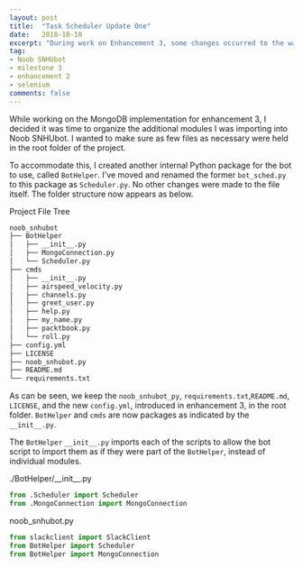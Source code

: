 ```yaml
---
layout: post
title:  "Task Scheduler Update One"
date:   2018-10-10
excerpt: "During work on Enhancement 3, some changes occurred to the way the Task Scheduler and overall project are organized."
tag:
- Noob SNHUbot
- milestone 3
- enhancement 2
- selenium
comments: false
---
```


While working on the MongoDB implementation for enhancement 3, I decided it was time to organize the additional modules I was importing into Noob SNHUbot.  I wanted to make sure as few files as necessary were held in the root folder of the project.

To accommodate this, I created another internal Python package for the bot to use, called `BotHelper`.  I've moved and renamed the former `bot_sched.py` to this package as `Scheduler.py`.  No other changes were made to the file itself. The folder structure now appears as below.

<figcaption>Project File Tree</figcaption>

```bash
noob_snhubot
├── BotHelper
│   ├── __init__.py
│   ├── MongoConnection.py
│   └── Scheduler.py
├── cmds
│   ├── __init__.py
│   ├── airspeed_velocity.py
│   ├── channels.py
│   ├── greet_user.py
│   ├── help.py
│   ├── my_name.py
│   ├── packtbook.py
│   └── roll.py
├── config.yml
├── LICENSE
├── noob_snhubot.py
├── README.md
└── requirements.txt
```

As can be seen, we keep the `noob_snhubot_py`, `requirements.txt`,`README.md`, `LICENSE`, and the new `config.yml`, introduced in enhancement 3, in the root folder.  `BotHelper` and `cmds` are now packages as indicated by the `__init__.py`.

The `BotHelper` `__init__.py` imports each of the scripts to allow the bot script to import them as if they were part of the `BotHelper`, instead of individual modules.

<figcaption>./BotHelper/__init__.py</figcaption>

```python
from .Scheduler import Scheduler
from .MongoConnection import MongoConnection
```

<figcaption>noob_snhubot.py</figcaption>

```python
from slackclient import SlackClient
from BotHelper import Scheduler
from BotHelper import MongoConnection
```
